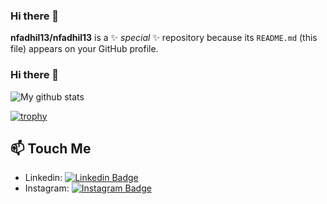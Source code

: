 ### Hi there 👋

**nfadhil13/nfadhil13** is a ✨ _special_ ✨ repository because its `README.md` (this file) appears on your GitHub profile.

### Hi there 👋

![My github stats](https://github-readme-stats.vercel.app/api?username=nfahil13&show_icons=true&include_all_commits=true&count_private=true)

[![trophy](https://github-profile-trophy.vercel.app/?username=nfahil13&theme=onedark&margin-w=15&&title=MultiLanguage,Commit,Followers,Repositories)](https://github.com/ilhamsyahids/)


## 📫 Touch Me
- Linkedin: 
[![Linkedin Badge](https://img.shields.io/badge/-Ilham%20Syahid%20S-blue?logo=Linkedin&logoColor=white&link=https://www.linkedin.com/in/naufal-fadhil-6a15171b4/)](https://linkedin.com/in/ilhamsyahids/)
- Instagram: [![Instagram Badge](https://img.shields.io/badge/-nfadhil13-E4405F?logo=instagram&logoColor=white&link=https://instagram.com/palpadil/)](https://instagram.com/ilhamsyahids/)
